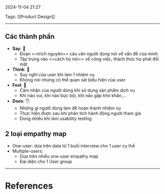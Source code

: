2024-11-04 21:27

Tags: [[Product Design]]

---

## Các thành phần
- **Say**: 👄
	- Đoạn ==trích nguyên== câu văn người dùng nói về vấn đề của mình
	- Tập trung vào ==cách họ nói== về công việc, thách thức họ phải đối mặt
-  **Think**: 🧠
	- Suy nghĩ của user khi làm 1 nhiệm vụ
	- Không nói nhưng có thể quan sát biểu hiện của user
- **Feel**: 💓
	- Cảm nhận của người dùng khi sử dụng sản phẩm dịch vụ
	- Khi nào vui, khi nào bực bội, khi nào gặp khó khắn,...
- **Does**: 🖐
	- Những gì người dùng làm để hoàn thành nhiệm vụ
	- Thực hiện được sau khi phân tích hành động người tham gia 
	- Dùng nhiều khi làm usability testing
## 2 loại empathy map
- One-user: dựa trên data từ 1 buổi interview cho 1 user cụ thể
- Multiple-users:
	- Dựa trên nhiều one-user empathy map
	- Đại diện cho 1 User group


---
# References
